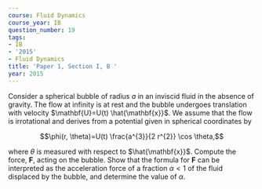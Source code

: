 ```yaml
---
course: Fluid Dynamics
course_year: IB
question_number: 19
tags:
- IB
- '2015'
- Fluid Dynamics
title: 'Paper 1, Section I, B '
year: 2015
---
```




Consider a spherical bubble of radius $a$ in an inviscid fluid in the absence of gravity. The flow at infinity is at rest and the bubble undergoes translation with velocity $\mathbf{U}=U(t) \hat{\mathbf{x}}$. We assume that the flow is irrotational and derives from a potential given in spherical coordinates by

$$\phi(r, \theta)=U(t) \frac{a^{3}}{2 r^{2}} \cos \theta,$$

where $\theta$ is measured with respect to $\hat{\mathbf{x}}$. Compute the force, $\mathbf{F}$, acting on the bubble. Show that the formula for $\mathbf{F}$ can be interpreted as the acceleration force of a fraction $\alpha<1$ of the fluid displaced by the bubble, and determine the value of $\alpha$.